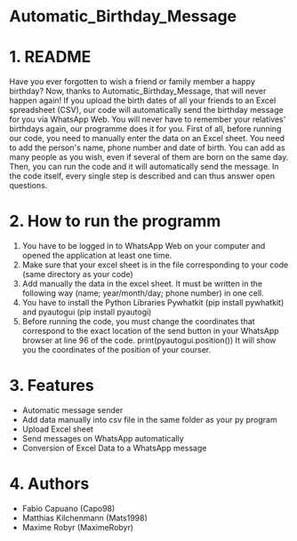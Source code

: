# Automatic_Birthday_Message
# 1. README
Have you ever forgotten to wish a friend or family member a happy birthday? Now, thanks to Automatic_Birthday_Message, that will never happen again! If you upload the birth dates of all your friends to an Excel spreadsheet (CSV), our code will automatically send the birthday message for you via WhatsApp Web. You will never have to remember your relatives' birthdays again, our programme does it for you. First of all, before running our code, you need to manually enter the data on an Excel sheet. You need to add the person's name, phone number and date of birth. You can add as many people as you wish, even if several of them are born on the same day. Then, you can run the code and it will automatically send the message. In the code itself, every single step is described and can thus answer open questions.
# 2. How to run the programm 
1. You have to be logged in to WhatsApp Web on your computer and opened the application at least one time. 
2. Make sure that your excel sheet is in the file corresponding to your code (same directory as your code)
3. Add manually the data in the excel sheet. It must be written in the following way (name; year/month/day; phone number) in one cell.
4. You have to install the Python Libraries Pywhatkit (pip install pywhatkit) and pyautogui (pip install pyautogi)
5. Before running the code, you must change the coordinates that correspond to the exact location of the send button in your WhatsApp browser at line 96 of the code. print(pyautogui.position()) It will show you the coordinates of the position of your courser.
# 3. Features
- Automatic message sender
- Add data manually into csv file in the same folder as your py program
- Upload Excel sheet 
- Send messages on WhatsApp automatically
- Conversion of Excel Data to a WhatsApp message
# 4. Authors
- Fabio Capuano (Capo98)
- Matthias Kilchenmann (Mats1998)
- Maxime Robyr (MaximeRobyr)
